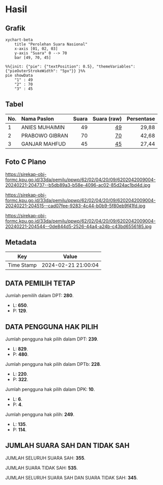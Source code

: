 # Hasil

## Grafik

```mermaid
xychart-beta
    title "Perolehan Suara Nasional"
    x-axis [01, 02, 03]
    y-axis "Suara" 0 --> 70
    bar [49, 70, 45]
```

```mermaid
%%{init: {"pie": {"textPosition": 0.5}, "themeVariables": {"pieOuterStrokeWidth": "5px"}} }%%
pie showData
    "1" : 49
    "2" : 70
    "3" : 45
```

## Tabel

| No. | Nama Paslon    | Suara | Suara (raw) | Persentase |
|:--- |:-------------- | -----:| -----------:| ----------:|
| 1   | ANIES MUHAIMIN | 49    | [49][p-1]   | 29,88      |
| 2   | PRABOWO GIBRAN | 70    | [70][p-2]   | 42,68      |
| 3   | GANJAR MAHFUD  | 45    | [45][p-3]   | 27,44      |


[p-1]: https://github.com/gigit-pemilu/pemilu-2024/blob/main/pilpres/hitung-suara/sub/62-kalimantan-tengah/sub/02-kotawaringin-timur/sub/04-parenggean/sub/2009-sumber-makmur/sub/004-tps/sub/paslon-1.txt
[p-2]: https://github.com/gigit-pemilu/pemilu-2024/blob/main/pilpres/hitung-suara/sub/62-kalimantan-tengah/sub/02-kotawaringin-timur/sub/04-parenggean/sub/2009-sumber-makmur/sub/004-tps/sub/paslon-2.txt
[p-3]: https://github.com/gigit-pemilu/pemilu-2024/blob/main/pilpres/hitung-suara/sub/62-kalimantan-tengah/sub/02-kotawaringin-timur/sub/04-parenggean/sub/2009-sumber-makmur/sub/004-tps/sub/paslon-3.txt

## Foto C Plano

https://sirekap-obj-formc.kpu.go.id/33da/pemilu/ppwp/62/02/04/20/09/6202042009004-20240221-204737--b5db89a3-b58e-4096-ac02-85d24ac1bd4d.jpg

https://sirekap-obj-formc.kpu.go.id/33da/pemilu/ppwp/62/02/04/20/09/6202042009004-20240221-204515--cad07fee-9283-4c44-b0b9-5f80eb9f41fd.jpg

https://sirekap-obj-formc.kpu.go.id/33da/pemilu/ppwp/62/02/04/20/09/6202042009004-20240221-204544--0de844d5-2526-44a4-a24b-c43bd6556185.jpg


## Metadata

| Key        | Value               |
| ---------- | ------------------- |
| Time Stamp | 2024-02-21 21:00:04 |


## DATA PEMILIH TETAP

Jumlah pemilih dalam DPT: **280**.
 * L: **650**.
 * P: **129**.

## DATA PENGGUNA HAK PILIH

Jumlah pengguna hak pilih dalam DPT: **239**.
 * L: **829**.
 * P: **480**.

Jumlah pengguna hak pilih dalam DPTb: **228**.
 * L: **220**.
 * P: **322**.

Jumlah pengguna hak pilih dalam DPK: **10**.
 * L: **6**.
 * P: **4**.

Jumlah pengguna hak pilih: **249**.
 * L: **135**.
 * P: **114**.

## JUMLAH SUARA SAH DAN TIDAK SAH

JUMLAH SELURUH SUARA SAH: **355**.

JUMLAH SUARA TIDAK SAH: **535**.

JUMLAH SELURUH SUARA SAH DAN SUARA TIDAK SAH: **345**.


